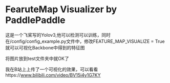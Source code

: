 # FearuteMap Visualizer by PaddlePaddle

这是一个飞桨写的Yolov3,他可以检测可以训练，同时在/config/config_example.py文件中，修改FEATURE_MAP_VISUALIZE = True就可以可视化Backbone中得到的特征图

将图片放到test文件夹中就OK了

我在B站上上传了一个可视化的效果，可以看看https://www.bilibili.com/video/BV15i4y1G7KY

